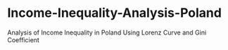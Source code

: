 # Income-Inequality-Analysis-Poland
Analysis of Income Inequality in Poland Using Lorenz Curve and Gini Coefficient
